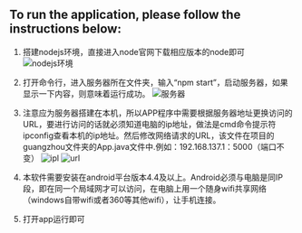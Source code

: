 ## To run the application, please follow the instructions below:
1.	搭建nodejs环境，直接进入node官网下载相应版本的node即可
 ![nodejs环境][1]

2.	打开命令行，进入服务器所在文件夹，输入“npm start”，启动服务器，如果显示一下内容，则意味着运行成功。
 ![服务器][2]

3.	注意应为服务器搭建在本机，所以APP程序中需要根据服务器地址更换访问的URL，要进行访问的话就必须知道电脑的ip地址，做法是cmd命令提示符 ipconfig查看本机的ip地址。然后修改网络请求的URL，该文件在项目的guangzhou文件夹的App.java文件中.例如：192.168.137.1：5000（端口不变）
 ![ipl][4]
 ![url][3]
 
4.  本软件需要安装在android平台版本4.4及以上。Android必须与电脑是同IP段，即在同一个局域网才可以访问，在电脑上用一个随身wifi共享网络（windows自带wifi或者360等其他wifi），让手机连接。

5.	打开app运行即可



 [1]: https://github.com/team-work-GuangZhou/Guangzhou/blob/master/assets/img/nodejs.png
 [2]: https://github.com/team-work-GuangZhou/Guangzhou/blob/master/assets/img/server.png
 [3]: https://github.com/team-work-GuangZhou/Guangzhou/blob/master/assets/img/url.png
 [4]: https://github.com/team-work-GuangZhou/Guangzhou/blob/master/assets/img/ip.png
